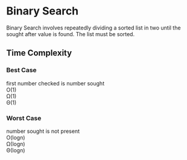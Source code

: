 # Binary Search
Binary Search involves repeatedly dividing a sorted list in two until the sought after value is found.  The list must be sorted.


## Time Complexity
### Best Case
first number checked is number sought  
  O(1)  
  Ω(1)  
  Θ(1)  
 
### Worst Case
number sought is not present  
  O(logn)  
  Ω(logn)  
  Θ(logn)  
  
